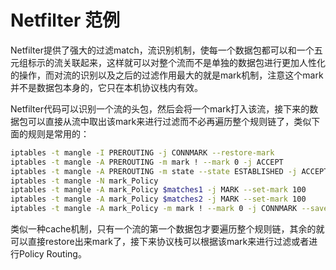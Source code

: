 # Netfilter 范例

Netfilter提供了强大的过滤match，流识别机制，使每一个数据包都可以和一个五元组标示的流关联起来，这样就可以对整个流而不是单独的数据包进行更加人性化的操作，而对流的识别以及之后的过滤作用最大的就是mark机制，注意这个mark并不是数据包本身的，它只在本机协议栈内有效。

Netfilter代码可以识别一个流的头包，然后会将一个mark打入该流，接下来的数据包可以直接从流中取出该mark来进行过滤而不必再遍历整个规则链了，类似下面的规则是常用的：

```bash
iptables -t mangle -I PREROUTING -j CONNMARK --restore-mark
iptables -t mangle -A PREROUTING -m mark ! --mark 0 -j ACCEPT
iptables -t mangle -A PREROUTING -m state --state ESTABLISHED -j ACCEPT
iptables -t mangle -N mark_Policy
iptables -t mangle -A mark_Policy $matches1 -j MARK --set-mark 100
iptables -t mangle -A mark_Policy $matches2 -j MARK --set-mark 100
iptables -t mangle -A mark_Policy -m mark ! --mark 0 -j CONNMARK --save-mark
```

类似一种cache机制，只有一个流的第一个数据包才要遍历整个规则链，其余的就可以直接restore出来mark了，接下来协议栈可以根据该mark来进行过滤或者进行Policy Routing。
